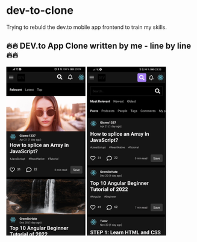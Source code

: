 # dev-to-clone

Trying to rebuld the dev.to mobile app frontend to train my skills.

## 🔥🔥 DEV.to App Clone written by me - line by line 🔥🔥

<img src="https://github.com/Gismo1337/dev-to-clone/blob/main/assets/previewFeed.png" width="210" height="450"/> <img src="https://github.com/Gismo1337/dev-to-clone/blob/main/assets/previewSearch.png" width="210" height="450" />